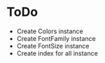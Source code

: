 # ToDo

- Create Colors instance
- Create FontFamily instance
- Create FontSize instance
- Create index for all instance
